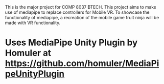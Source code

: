 This is the major project for COMP 8037 BTECH. This project aims to make use of mediapipe to replace controllers for Mobile VR.
To showcase the functionality of mediapipe, a recreation of the mobile game fruit ninja will be made with VR functionality. 

# Uses MediaPipe Unity Plugin by Homuler at https://github.com/homuler/MediaPipeUnityPlugin



